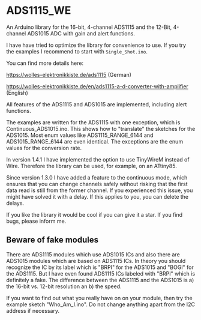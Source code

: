 # ADS1115_WE

An Arduino library for the 16-bit, 4-channel ADS1115 and the 12-Bit, 4-channel ADS1015 ADC with gain and alert functions. 

I have have tried to optimize the library for convenience to use. If you try the examples I recommend to start with `Single_Shot.ino`.

You can find more details here:

https://wolles-elektronikkiste.de/ads1115 (German)

https://wolles-elektronikkiste.de/en/ads1115-a-d-converter-with-amplifier (English)

All features of the ADS1115 and ADS1015 are implemented, including alert functions. 

The examples are written for the ADS1115 with one exception, which is Continuous_ADS1015.ino. This shows how to "translate" the sketches 
for the ADS1015. Most enum values like ADS1115_RANGE_6144 and ADS1015_RANGE_6144 are even identical. The exceptions are the enum values for 
the conversion rate.

In version 1.4.1 I have implemented the option to use TinyWireM instead of Wire. Therefore the library can be used, for example, on 
an ATtiny85.

Since version 1.3.0 I have added a feature to the continuous mode, which ensures that you can change channels safely without risking that the
first data read is still from the former channel. If you experienced this issue, you might have solved it with a delay. If this applies to 
you, you can delete the delays. 

If you like the library it would be cool if you can give it a star. If you find bugs, please inform me. 

<h2>Beware of fake modules</h2>

There are ADS1115 modules which use ADS1015 ICs and also there are ADS1015 modules which are based on ADS1115 ICs. In theory you should 
recognize the IC by its label which is "BRPI" for the ADS1015 and "BOGI" for the ADS1115. But I have even found ADS1115 ICs labeled with 
"BRPI" which is definitely a fake. The difference between the ADS1115 and the ADS1015 is a) the 16-bit vs. 12-bit resolution an b) the speed. 

If you want to find out what you really have on on your module, then try the example sketch "Who_Am_I.ino". Do not change anything apart from
the I2C address if necessary.


